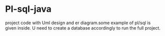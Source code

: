 # Pl-sql-java
project code with Uml design and er diagram.some example of pl/sql is given inside.
U need to create a database accordingly to run the full project.
